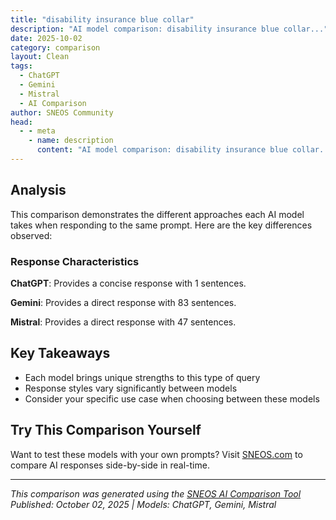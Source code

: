 ```yaml
---
title: "disability insurance blue collar"
description: "AI model comparison: disability insurance blue collar..."
date: 2025-10-02
category: comparison
layout: Clean
tags:
  - ChatGPT
  - Gemini
  - Mistral
  - AI Comparison
author: SNEOS Community
head:
  - - meta
    - name: description
      content: "AI model comparison: disability insurance blue collar..."
---
```


<ChatComparison
  title="disability insurance blue collar"
  prompt="disability insurance blue collar"
  :responses='{
    "ChatGPT": "Error calling OpenAI API.",
    "Gemini": "Okay, let\u0027s break down disability insurance for blue-collar workers. This is a really important topic because blue-collar jobs often involve a higher risk of injury than office jobs.\n\n**What is Disability Insurance?**\n\nDisability insurance is designed to replace a portion of your income if you become unable to work due to an illness or injury. It\u0027s a safety net that helps you cover living expenses when you can\u0027t earn a paycheck.\n\n**Why is it Important for Blue-Collar Workers?**\n\n*   **Higher Risk of Injury:** Construction, manufacturing, transportation, and other blue-collar jobs often involve physical labor, heavy machinery, and potentially hazardous environments. This increases the risk of accidents and injuries that could lead to disability.\n*   **Physical Demands:** Many blue-collar jobs are physically demanding, which can lead to wear and tear on the body over time, increasing the likelihood of musculoskeletal problems, back injuries, and other conditions that could cause disability.\n*   **Limited Savings:** Some blue-collar workers may have limited savings to fall back on if they become disabled, making disability insurance even more crucial.\n*   **Workers\u0027 Compensation Limitations:** While workers\u0027 compensation covers injuries sustained *on the job*, it doesn\u0027t cover illnesses or injuries that occur *off the job*. Disability insurance fills this gap.\n\n**Types of Disability Insurance:**\n\nThere are two main types of disability insurance:\n\n*   **Short-Term Disability Insurance (STD):**\n    *   **Coverage:** Replaces a portion of your income for a short period, typically from a few weeks to a few months (e.g., 3-6 months).\n    *   **Waiting Period (Elimination Period):** Usually a shorter waiting period before benefits begin (e.g., 1-14 days).\n    *   **Common Uses:** Pregnancy, recovery from surgery, or temporary illnesses.\n*   **Long-Term Disability Insurance (LTD):**\n    *   **Coverage:** Replaces a portion of your income for a longer period, potentially several years or even until retirement age.\n    *   **Waiting Period (Elimination Period):** Longer waiting period than STD, often several weeks or months (e.g., 90 days, 180 days).  The LTD waiting period usually starts when the STD benefits end.\n    *   **Common Uses:** Chronic illnesses, serious injuries, or conditions that prevent you from working for an extended time.\n\n**Key Features to Consider When Choosing a Policy:**\n\n*   **Definition of Disability:**  This is *crucial*. There are two main definitions:\n    *   **\u0022Own Occupation\u0022:**  Pays benefits if you can\u0027t perform the duties of *your specific job*. This is generally more expensive but provides better protection.  For a construction worker, this means benefits would be paid if they couldn\u0027t do construction work, even if they could do a desk job.\n    *   **\u0022Any Occupation\u0022:** Pays benefits only if you can\u0027t perform *any* job. This is less expensive but harder to qualify for.  So, if a construction worker could do a desk job, they wouldn\u0027t receive benefits.  After a certain period (e.g., 2 years), \u0022Own Occupation\u0022 policies often switch to \u0022Any Occupation.\u0022\n*   **Benefit Amount:**  The percentage of your income that the policy will replace.  Most policies cover 50-70% of your pre-disability income.\n*   **Benefit Period:**  How long the benefits will be paid (e.g., 2 years, 5 years, to age 65, for life).\n*   **Elimination Period (Waiting Period):** The time you must wait after becoming disabled before benefits begin.  A shorter elimination period means benefits start sooner but usually results in a higher premium.\n*   **Portability:** Can you take the policy with you if you change jobs?  Group policies through employers often aren\u0027t portable, while individual policies usually are.\n*   **Renewability:**\n    *   **Guaranteed Renewable:** The policy can\u0027t be canceled as long as you pay the premiums, and the premiums can only be raised for an entire class of policyholders (not just you).\n    *   **Non-Cancelable:** The policy can\u0027t be canceled, and the premiums can\u0027t be raised.  This is the most secure type of policy but also the most expensive.\n*   **Exclusions:**  Conditions or situations that are not covered by the policy (e.g., pre-existing conditions, intentionally self-inflicted injuries, participation in illegal activities).\n*   **Riders (Optional Add-ons):**\n    *   **Cost of Living Adjustment (COLA) Rider:**  Increases your benefit amount over time to keep pace with inflation.\n    *   **Residual Disability Rider:**  Pays benefits if you can still work part-time but have a reduced income due to your disability.\n    *   **Future Increase Option Rider:**  Allows you to increase your coverage amount later without having to go through another medical exam.\n    *   **Non-Cancelable and Guaranteed Renewable Rider:** Guarantees the policy cannot be canceled or have its premiums increased, providing long-term security.\n\n**Where to Get Disability Insurance:**\n\n*   **Employer-Sponsored Group Plans:** Many employers offer group disability insurance as a benefit. This is often the most affordable option, but coverage may be limited.  Check the details carefully, especially the definition of disability and portability.\n*   **Individual Policies:** Purchased directly from an insurance company or through an insurance broker.  Individual policies are generally more customizable and portable but also more expensive.\n*   **Professional Associations/Unions:** Some professional associations or unions offer disability insurance to their members.\n\n**Tips for Blue-Collar Workers When Choosing Disability Insurance:**\n\n*   **Choose \u0022Own Occupation\u0022 if Possible:** Especially important for those in physically demanding jobs. If you can\u0027t do your specific job, you\u0027ll receive benefits.\n*   **Consider a Shorter Elimination Period:** While it will increase the premium, it can be helpful if you have limited savings.\n*   **Be Aware of Exclusions:** Understand what the policy *doesn\u0027t* cover.\n*   **Shop Around and Compare Quotes:** Get quotes from multiple insurance companies to find the best coverage at the best price.\n*   **Read the Fine Print:** Carefully review the policy details, including the definition of disability, benefit amount, benefit period, elimination period, exclusions, and riders.\n*   **Work with a Reputable Insurance Broker:** A broker can help you understand your options and find the right policy for your needs.  Look for brokers who specialize in disability insurance.\n*   **Disclose Pre-Existing Conditions:** Be honest about your medical history when applying for insurance. Failure to disclose pre-existing conditions could result in denial of benefits later.\n\n**Example Scenario:**\n\nLet\u0027s say a 40-year-old construction worker earns $50,000 per year. They might consider a long-term disability policy that:\n\n*   Covers 60% of their income ($30,000 per year).\n*   Has an \u0022own occupation\u0022 definition of disability.\n*   Has a 90-day elimination period.\n*   Pays benefits until age 65.\n*   Includes a cost-of-living adjustment (COLA) rider.\n\nThis policy would provide a safety net if they become unable to perform their construction job due to an injury or illness.\n\n**Important Considerations for Self-Employed Blue-Collar Workers:**\n\n*   **Income Verification:**  You\u0027ll need to provide documentation of your income, such as tax returns and profit and loss statements.\n*   **Business Overhead Expense (BOE) Insurance:** If you own a business, you might also consider BOE insurance, which helps cover business expenses (rent, utilities, salaries) if you become disabled.\n\n**Disclaimer:** I am an AI chatbot and cannot provide financial or insurance advice. This information is for general knowledge and educational purposes only. Consult with a qualified insurance professional for personalized advice tailored to your specific circumstances.  Always read the policy documents carefully before making a decision.\n",
    "Mistral": "Disability insurance for blue-collar workers is crucial because these jobs often involve physical labor, which can increase the risk of injury or illness. Here are some key points to consider:\n\n### Types of Disability Insurance\n1. **Short-Term Disability Insurance**:\n   - **Coverage**: Typically covers a portion of your income for a short period, usually 3 to 6 months.\n   - **Benefits**: Helps cover immediate financial needs during a temporary disability.\n   - **Premiums**: Generally lower than long-term disability insurance.\n\n2. **Long-Term Disability Insurance**:\n   - **Coverage**: Provides income replacement for an extended period, often until retirement age.\n   - **Benefits**: Essential for long-term financial stability in case of a severe injury or illness.\n   - **Premiums**: Higher than short-term disability insurance but offers more comprehensive coverage.\n\n### Key Considerations\n1. **Occupation Class**:\n   - Blue-collar jobs are often classified in higher-risk categories due to the physical nature of the work.\n   - This can affect premiums and the availability of certain types of coverage.\n\n2. **Benefit Amount**:\n   - Typically, disability insurance replaces a percentage of your income, often around 60-70%.\n   - Ensure the benefit amount is sufficient to cover your living expenses.\n\n3. **Elimination Period**:\n   - This is the waiting period before benefits start.\n   - A longer elimination period usually means lower premiums but requires you to have savings to cover the gap.\n\n4. **Benefit Period**:\n   - The duration for which benefits are paid.\n   - Options can range from a few years to until retirement age.\n\n5. **Riders and Additional Benefits**:\n   - **Cost of Living Adjustment (COLA)**: Adjusts benefits to keep pace with inflation.\n   - **Residual/Partial Disability**: Provides benefits if you can only work part-time due to disability.\n   - **Waiver of Premium**: Waives premium payments while you are disabled.\n\n### How to Get Disability Insurance\n1. **Employer-Provided**:\n   - Check if your employer offers disability insurance as part of your benefits package.\n   - Group plans are often more affordable but may have limitations.\n\n2. **Individual Policies**:\n   - Purchase directly from an insurance company.\n   - Offers more customization but can be more expensive.\n\n3. **Government Programs**:\n   - **Social Security Disability Insurance (SSDI)**: Provides benefits to those who are unable to work due to a disability.\n   - **Workers\u0027 Compensation**: Covers work-related injuries and illnesses.\n\n### Tips for Blue-Collar Workers\n1. **Assess Your Needs**:\n   - Consider your financial obligations, such as mortgage, rent, utilities, and other expenses.\n   - Determine how much income replacement you need.\n\n2. **Shop Around**:\n   - Compare policies from different insurers to find the best coverage at an affordable price.\n   - Look for insurers that specialize in blue-collar occupations.\n\n3. **Understand Policy Terms**:\n   - Read the fine print to understand what is covered and what is not.\n   - Ensure the policy covers both accidents and illnesses.\n\n4. **Consult a Professional**:\n   - An insurance agent or financial advisor can help you navigate the complexities of disability insurance.\n\n### Conclusion\nDisability insurance is a vital safety net for blue-collar workers, providing financial security in case of an injury or illness that prevents them from working. By understanding the different types of coverage and tailoring a policy to your specific needs, you can protect your income and ensure financial stability during challenging times."
  }'
  published-date="12:27"
/>

## Analysis

This comparison demonstrates the different approaches each AI model takes when responding to the same prompt. Here are the key differences observed:

### Response Characteristics

**ChatGPT**: Provides a concise response with 1 sentences. 

**Gemini**: Provides a direct response with 83 sentences. 

**Mistral**: Provides a direct response with 47 sentences. 

## Key Takeaways

- Each model brings unique strengths to this type of query
- Response styles vary significantly between models
- Consider your specific use case when choosing between these models

## Try This Comparison Yourself

Want to test these models with your own prompts? Visit [SNEOS.com](https://sneos.com) to compare AI responses side-by-side in real-time.

---

*This comparison was generated using the [SNEOS AI Comparison Tool](https://sneos.com)*
*Published: October 02, 2025 | Models: ChatGPT, Gemini, Mistral*
